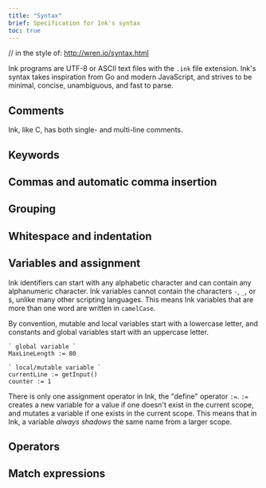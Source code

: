 ```yaml
---
title: "Syntax"
brief: Specification for Ink's syntax
toc: true
---
```


// in the style of: http://wren.io/syntax.html

Ink programs are UTF-8 or ASCII text files with the `.ink` file extension. Ink's syntax takes inspiration from Go and modern JavaScript, and strives to be minimal, concise, unambiguous, and fast to parse.

## Comments

Ink, like C, has both single- and multi-line comments.

## Keywords

## Commas and automatic comma insertion

## Grouping

## Whitespace and indentation

## Variables and assignment

Ink identifiers can start with any alphabetic character and can contain any alphanumeric character. Ink variables cannot contain the characters `-`, `_`, or `$`, unlike many other scripting languages. This means Ink variables that are more than one word are written in `camelCase`.

By convention, mutable and local variables start with a lowercase letter, and constants and global variables start with an uppercase letter.

```
` global variable `
MaxLineLength := 80

` local/mutable variable `
currentLine := getInput()
counter := 1
```

There is only one assignment operator in Ink, the "define" operator `:=`. `:=` creates a new variable for a value if one doesn't exist in the current scope, and mutates a variable if one exists in the current scope. This means that in Ink, a variable _always shadows_ the same name from a larger scope.

## Operators

## Match expressions


